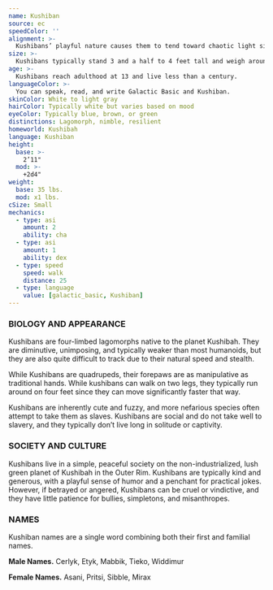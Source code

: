 ```yaml
---
name: Kushiban
source: ec
speedColor: ''
alignment: >-
  Kushibans’ playful nature causes them to tend toward chaotic light side, though there are exceptions.
size: >-
  Kushibans typically stand 3 and a half to 4 feet tall and weigh around 40 lbs. Regardless of your position in that range, your size is Small.
age: >-
  Kushibans reach adulthood at 13 and live less than a century.
languageColor: >-
  You can speak, read, and write Galactic Basic and Kushiban. 
skinColor: White to light gray
hairColor: Typically white but varies based on mood
eyeColor: Typically blue, brown, or green
distinctions: Lagomorph, nimble, resilient
homeworld: Kushibah
language: Kushiban
height:
  base: >-
    2’11"
  mod: >-
    +2d4"
weight:
  base: 35 lbs.
  mod: x1 lbs.
cSize: Small
mechanics:
  - type: asi
    amount: 2
    ability: cha
  - type: asi
    amount: 1
    ability: dex
  - type: speed
    speed: walk
    distance: 25
  - type: language
    value: [galactic_basic, Kushiban]
---
```

### BIOLOGY AND APPEARANCE
Kushibans are four-limbed lagomorphs native to the planet Kushibah. They are diminutive, unimposing, and typically weaker than most humanoids, but they are also quite difficult to track due to their natural speed and stealth.

While Kushibans are quadrupeds, their forepaws are as manipulative as traditional hands. While kushibans can walk on two legs, they typically run around on four feet since they can move significantly faster that way.

Kushibans are inherently cute and fuzzy, and more nefarious species often attempt to take them as slaves. Kushibans are social and do not take well to slavery, and they typically don’t live long in solitude or captivity.

### SOCIETY AND CULTURE
Kushibans live in a simple, peaceful society on the non-industrialized, lush green planet of Kushibah in the Outer Rim. Kushibans are typically kind and generous, with a playful sense of humor and a penchant for practical jokes. However, if betrayed or angered, Kushibans can be cruel or vindictive, and they have little patience for bullies, simpletons, and misanthropes.

### NAMES
Kushiban names are a single word combining both their first and familial names.

__Male Names.__ Cerlyk, Etyk, Mabbik, Tieko, Widdimur

__Female Names.__ Asani, Pritsi, Sibble, Mirax



    